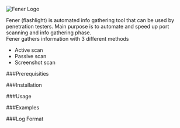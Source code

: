 ![Fener Logo](https://github.com/galkan/fener/blob/master/images/fener_desc3.png)  



Fener (flashlight) is automated info gathering tool that can be used by penetration testers. Main purpose is to automate and speed up port scanning and info gathering phase.  
Fener gathers information with 3 different methods 

- Active scan
- Passive scan
- Screenshot scan 

###Prerequisities



###Installation


###Usage


###Examples 


###Log Format
